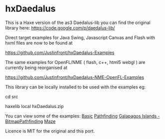 hxDaedalus
==========

This is a Haxe version of the as3 Daedalus-lib you can find the original library here:
https://code.google.com/p/daedalus-lib/

Direct target examples for Java Swing, Javascript Canvas and Flash with hxml files are now to be found at 

https://github.com/Justinfront/hxDaedalus-Examples

The same examples for OpenFL/NME ( flash, c++, html5 webgl ) are currently being reorganised at

https://github.com/Justinfront/hxDaedalus-NME-OpenFL-Examples

This library can be locally installed to be used with the examples eg:

cd src

haxelib local hxDaedalus.zip

You can view some of the examples:
[Basic](http://rawgit.com/Justinfront/hxDaedalus-Examples/master/hxDaedalus-Examples/web/DaedalusBasic.html)
[Pathfinding](http://rawgit.com/Justinfront/hxDaedalus-Examples/master/hxDaedalus-Examples/web/DaedalusPathfinding.html)
[Galapagos Islands - BitmapPathfinding](https://rawgit.com/Justinfront/hxDaedalus-Examples/master/hxDaedalus-Examples/web/DaedalusBitmapPathfinding.html)
[Maze](http://rawgit.com/Justinfront/hxDaedalus-Examples/master/hxDaedalus-Examples/web/GridMazeDemo.html)

Licence is MIT for the original and this port.
